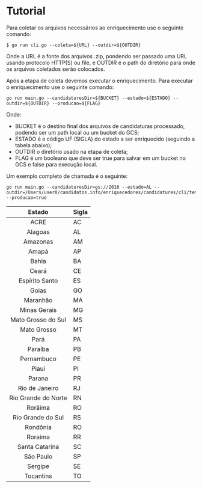 # Tutorial

Para coletar os arquivos necessários ao enriquecimento use o seguinte comando:
```
$ go run cli.go --coleta=${URL} --outdir=${OUTDIR}
```

Onde a URL é a fonte dos arquivos .zip, pondendo ser passado uma URL usando protocolo HTTP(S) ou file, e OUTDIR é o path do diretório para onde os arquivos coletados serão colocados.

Após a etapa de coleta devemos executar o enriquecimento. Para executar o enriquecimento use o seguinte comando:
```
go run main.go --candidaturesDir=${BUCKET} --estado=${ESTADO} --outdir=${OUTDIR} --producao=${FLAG}
```

Onde: 
+ BUCKET é o destino final dos arquivos de candidaturas processado, podendo ser um path local ou um bucket do GCS;
+ ESTADO é o código UF (SIGLA) do estado a ser enriquecido (seguindo a tabela abaixo);
+ OUTDIR o diretório usado na etapa de coleta;
+ FLAG é um booleano que deve ser true para salvar em um bucket no GCS e false para execução local.

Um exemplo completo de chamada é o seguinte:
```
go run main.go --candidaturesDir=gs://2016 --estado=AL --outdir=/Users/user0/candidatos.info/enriquecedores/candidatures/cli/temp --producao=true
```

| Estado | Sigla |
|:--:|:--|
|ACRE|AC|
|Alagoas|AL|
|Amazonas|AM|
|Amapá|AP|
|Bahia|BA|
|Ceará|CE|
|Espírito Santo|ES|
|Goias|GO|
|Maranhão|MA|
|Minas Gerais|MG|
|Mato Grosso do Sul|MS|    
|Mato Grosso|MT|
|Pará|PA|
|Paraíba|PB|
|Pernambuco|PE|
|Piauí|PI|
|Parana|PR|
|Rio de Janeiro|RJ|
|Rio Grande do Norte|RN|
|Rorâima|RO|
|Rio Grande do Sul|RS|
|Rondônia|RO|
|Roraima|RR|
|Santa Catarina|SC|
|São Paulo|SP|
|Sergipe|SE|
|Tocantins|TO|
